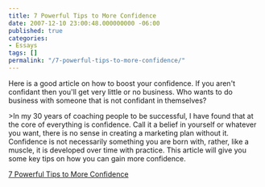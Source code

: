 ```yaml
---
title: 7 Powerful Tips to More Confidence
date: 2007-12-10 23:00:48.000000000 -06:00
published: true
categories:
- Essays
tags: []
permalink: "/7-powerful-tips-to-more-confidence/"
---
```

<p>Here is a good article on how to boost your confidence.  If you aren't confidant then you'll get very little or no business.  Who wants to do business with someone that is not confidant in themselves?</p>
>In my 30 years of coaching people to be successful, I have found that at the core of everything is confidence. Call it a belief in yourself or whatever you want, there is no sense in creating a marketing plan without it.  Confidence is not necessarily something you are born with, rather, like a muscle, it is developed over time with practice.  This article will give you some key tips on how you can gain more confidence.</p></blockquote>
<p><a href="http://www.realtown.com/articles/educational/7-powerful-tips-to-more-confidence" rel="nofollow">7 Powerful Tips to More Confidence</a></p>
